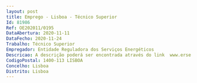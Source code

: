 ```yaml
--- 
layout: post
title: Emprego - Lisboa - Técnico Superior
Id: 81986
Ref: OE202011/0195
DataAbertura: 2020-11-11
DataFecho: 2020-11-24
Trabalho: Técnico Superior
Empregador: Entidade Reguladora dos Serviços Energéticos
Descricao: A descrição poderá ser encontrada através do link  www.erse.pt\institucional\recrutamento
CodigoPostal: 1400-113 LISBOA
Concelho: Lisboa
Distrito: Lisboa
--- 
```

